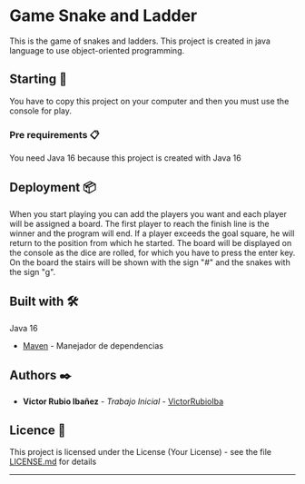 # Game Snake and Ladder

This is the game of snakes and ladders. 
This project is created in java language to use object-oriented programming.

## Starting 🚀

You have to copy this project on your computer and then you must use the console for play.


### Pre requirements 📋

You need Java 16 because this project is created with Java 16


## Deployment 📦

When you start playing you can add the players you want and each player will be assigned a board.
The first player to reach the finish line is the winner and the program will end.
If a player exceeds the goal square, he will return to the position from which he started.
The board will be displayed on the console as the dice are rolled, for which you have to press the enter key.
On the board the stairs will be shown with the sign "#" and the snakes with the sign "g".

## Built with 🛠️

Java 16

* [Maven](https://maven.apache.org/) - Manejador de dependencias

## Authors ✒️


* **Victor Rubio Ibañez** - *Trabajo Inicial* - [VictorRubioIba](https://github.com/VictorRubioIba)

## Licence 📄


This project is licensed under the License (Your License) - see the file [LICENSE.md](LICENSE.md) for details




---
